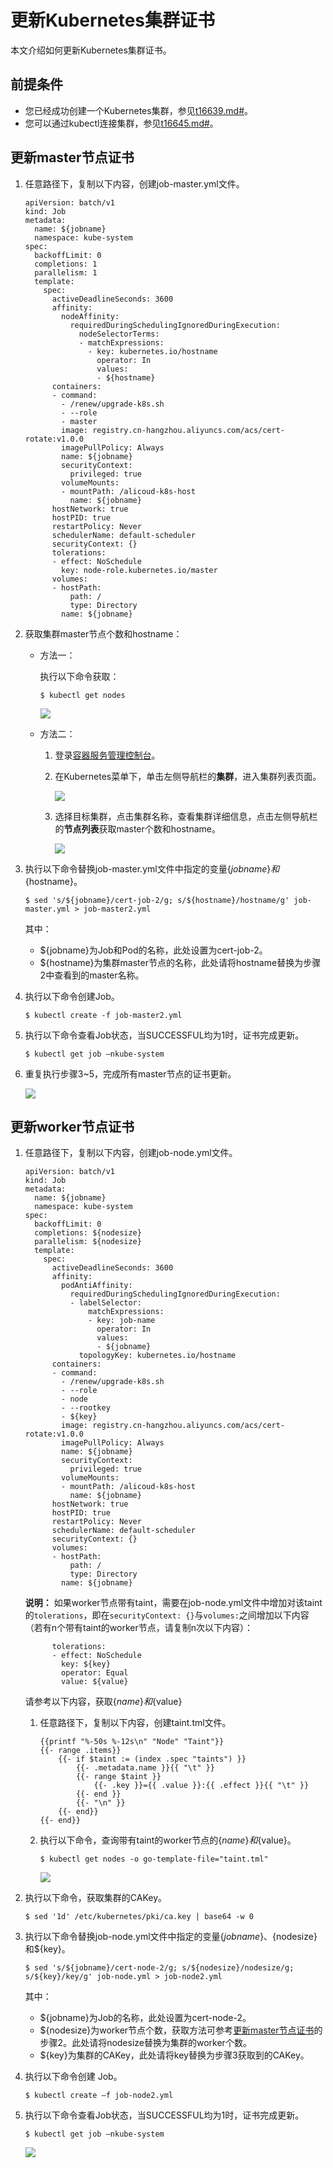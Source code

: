 # 更新Kubernetes集群证书

本文介绍如何更新Kubernetes集群证书。

## 前提条件

-   您已经成功创建一个Kubernetes集群，参见[t16639.md\#](/intl.zh-CN/Kubernetes集群用户指南/集群/创建集群/创建Kubernetes专有版集群.md)。
-   您可以通过kubectl连接集群，参见[t16645.md\#](/intl.zh-CN/Kubernetes集群用户指南/集群/连接集群/通过kubectl管理Kubernetes集群.md)。

## 更新master节点证书

1.  任意路径下，复制以下内容，创建job-master.yml文件。

    ```
    apiVersion: batch/v1
    kind: Job
    metadata:
      name: ${jobname}
      namespace: kube-system
    spec:
      backoffLimit: 0
      completions: 1
      parallelism: 1
      template:
        spec:
          activeDeadlineSeconds: 3600
          affinity:
            nodeAffinity:
              requiredDuringSchedulingIgnoredDuringExecution:
                nodeSelectorTerms:
                - matchExpressions:
                  - key: kubernetes.io/hostname
                    operator: In
                    values:
                    - ${hostname}
          containers:
          - command:
            - /renew/upgrade-k8s.sh
            - --role
            - master
            image: registry.cn-hangzhou.aliyuncs.com/acs/cert-rotate:v1.0.0
            imagePullPolicy: Always
            name: ${jobname}
            securityContext:
              privileged: true
            volumeMounts:
            - mountPath: /alicoud-k8s-host
              name: ${jobname}       
          hostNetwork: true
          hostPID: true
          restartPolicy: Never
          schedulerName: default-scheduler
          securityContext: {}
          tolerations:
          - effect: NoSchedule
            key: node-role.kubernetes.io/master
          volumes:
          - hostPath:
              path: /
              type: Directory
            name: ${jobname}
    ```

2.  获取集群master节点个数和hostname：
    -   方法一：

        执行以下命令获取：

        ```
        $ kubectl get nodes
        ```

        ![](https://static-aliyun-doc.oss-accelerate.aliyuncs.com/assets/img/zh-CN/4575659951/p21548.png)

    -   方法二：

        1.  登录[容器服务管理控制台](https://cs.console.aliyun.com)。
        2.  在Kubernetes菜单下，单击左侧导航栏的**集群**，进入集群列表页面。

            ![](https://static-aliyun-doc.oss-accelerate.aliyuncs.com/assets/img/zh-CN/3740333951/p21549.png)

        3.  选择目标集群，点击集群名称，查看集群详细信息，点击左侧导航栏的**节点列表**获取master个数和hostname。

            ![](https://static-aliyun-doc.oss-accelerate.aliyuncs.com/assets/img/zh-CN/3740333951/p21550.png)

3.  执行以下命令替换job-master.yml文件中指定的变量$\{jobname\}和$\{hostname\}。

    ```
    $ sed 's/${jobname}/cert-job-2/g; s/${hostname}/hostname/g' job-master.yml > job-master2.yml
    ```

    其中：

    -   $\{jobname\}为Job和Pod的名称，此处设置为cert-job-2。
    -   $\{hostname\}为集群master节点的名称，此处请将hostname替换为步骤2中查看到的master名称。
4.  执行以下命令创建Job。

    ```
    $ kubectl create -f job-master2.yml
    ```

5.  执行以下命令查看Job状态，当SUCCESSFUL均为1时，证书完成更新。

    ```
    $ kubectl get job –nkube-system
    ```

6.  重复执行步骤3~5，完成所有master节点的证书更新。

    ![](https://static-aliyun-doc.oss-accelerate.aliyuncs.com/assets/img/zh-CN/4575659951/p21551.png)


## 更新worker节点证书

1.  任意路径下，复制以下内容，创建job-node.yml文件。

    ```
    apiVersion: batch/v1
    kind: Job
    metadata:
      name: ${jobname}
      namespace: kube-system
    spec:
      backoffLimit: 0
      completions: ${nodesize}
      parallelism: ${nodesize}
      template:
        spec:
          activeDeadlineSeconds: 3600
          affinity:
            podAntiAffinity:
              requiredDuringSchedulingIgnoredDuringExecution:
              - labelSelector:
                  matchExpressions:
                  - key: job-name
                    operator: In
                    values:
                    - ${jobname}
                topologyKey: kubernetes.io/hostname
          containers:
          - command:
            - /renew/upgrade-k8s.sh
            - --role
            - node
            - --rootkey
            - ${key}
            image: registry.cn-hangzhou.aliyuncs.com/acs/cert-rotate:v1.0.0
            imagePullPolicy: Always
            name: ${jobname}
            securityContext:
              privileged: true
            volumeMounts:
            - mountPath: /alicoud-k8s-host
              name: ${jobname}
          hostNetwork: true
          hostPID: true
          restartPolicy: Never
          schedulerName: default-scheduler
          securityContext: {}
          volumes:
          - hostPath:
              path: /
              type: Directory
            name: ${jobname}
    ```

    **说明：** 如果worker节点带有taint，需要在job-node.yml文件中增加对该taint的`tolerations`，即在`securityContext: {}`与`volumes:`之间增加以下内容（若有n个带有taint的worker节点，请复制n次以下内容）：

    ```
          tolerations:
          - effect: NoSchedule
            key: ${key}
            operator: Equal
            value: ${value}
    ```

    请参考以下内容，获取$\{name\}和$\{value\}

    1.  任意路径下，复制以下内容，创建taint.tml文件。

        ```
        {{printf "%-50s %-12s\n" "Node" "Taint"}}
        {{- range .items}}
            {{- if $taint := (index .spec "taints") }}
                {{- .metadata.name }}{{ "\t" }}
                {{- range $taint }}
                    {{- .key }}={{ .value }}:{{ .effect }}{{ "\t" }}
                {{- end }}
                {{- "\n" }}
            {{- end}}
        {{- end}}
        ```

    2.  执行以下命令，查询带有taint的worker节点的$\{name\}和$\{value\}。

        ```
        $ kubectl get nodes -o go-template-file="taint.tml"
        ```

        ![](https://static-aliyun-doc.oss-accelerate.aliyuncs.com/assets/img/zh-CN/4575659951/p21570.png)

2.  执行以下命令，获取集群的CAKey。

    ```
    $ sed '1d' /etc/kubernetes/pki/ca.key | base64 -w 0
    ```

3.  执行以下命令替换job-node.yml文件中指定的变量$\{jobname\}、$\{nodesize\}和$\{key\}。

    ```
    $ sed 's/${jobname}/cert-node-2/g; s/${nodesize}/nodesize/g; s/${key}/key/g' job-node.yml > job-node2.yml
    ```

    其中：

    -   $\{jobname\}为Job的名称，此处设置为cert-node-2。
    -   $\{nodesize\}为worker节点个数，获取方法可参考[更新master节点证书](#section_pdw_cjb_rfb)的步骤2。此处请将nodesize替换为集群的worker个数。
    -   $\{key\}为集群的CAKey，此处请将key替换为步骤3获取到的CAKey。
4.  执行以下命令创建 Job。

    ```
    $ kubectl create –f job-node2.yml
    ```

5.  执行以下命令查看Job状态，当SUCCESSFUL均为1时，证书完成更新。

    ```
    $ kubectl get job –nkube-system
    ```

    ![](https://static-aliyun-doc.oss-accelerate.aliyuncs.com/assets/img/zh-CN/4575659951/p21565.png)



